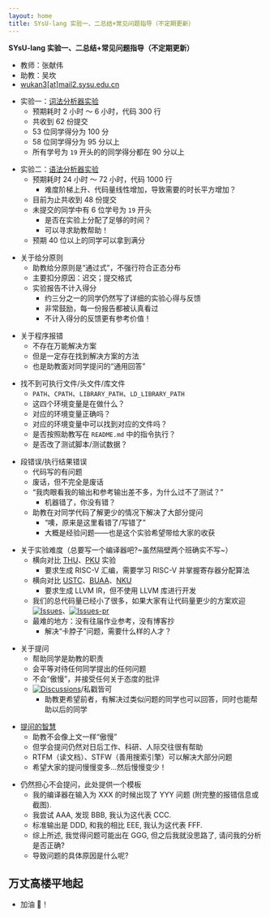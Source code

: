 ```yaml
---
layout: home
title: SYsU-lang 实验一、二总结+常见问题指导（不定期更新）
---
```


**SYsU-lang 实验一、二总结+常见问题指导（不定期更新）**

- 教师：张献伟
- 助教：吴坎
- [wukan3[at]mail2.sysu.edu.cn](mailto:wukan3@mail2.sysu.edu.cn)

<!-- .slide vertical=true -->

- 实验一：[词法分析器实验](https://github.com/arcsysu/SYsU-lang/tree/latest/lexer)
  - 预期耗时 2 小时 ～ 6 小时，代码 300 行
  - 共收到 62 份提交
  - 53 位同学得分为 100 分
  - 58 位同学得分为 95 分以上
  - 所有学号为 `19` 开头的的同学得分都在 90 分以上

<!-- .slide vertical=true -->

- 实验二：[语法分析器实验](https://github.com/arcsysu/SYsU-lang/tree/latest/parser)
  - 预期耗时 24 小时 ～ 72 小时，代码 1000 行
    - 难度阶梯上升、代码量线性增加，导致需要的时长平方增加？
  - 目前为止共收到 48 份提交
  - 未提交的同学中有 6 位学号为 `19` 开头
    - 是否在实验上分配了足够的时间？
    - 可以寻求助教帮助！
  - 预期 40 位以上的同学可以拿到满分

<!-- .slide vertical=true -->

- 关于给分原则
  - 助教给分原则是“通过式”，不强行符合正态分布
  - 主要扣分原因：迟交；提交格式
  - 实验报告不计入得分
    - 约三分之一的同学仍然写了详细的实验心得与反馈
    - 非常鼓励，每一份报告都被认真看过
    - 不计入得分的反馈更有参考价值！

<!-- .slide vertical=true -->

- 关于程序报错
  - 不存在万能解决方案
  - 但是一定存在找到解决方案的方法
  - 也是助教面对同学提问的“通用回答”

<!-- .slide vertical=true -->

- 找不到可执行文件/头文件/库文件
  - `PATH`、`CPATH`、`LIBRARY_PATH`、`LD_LIBRARY_PATH`
  - 这四个环境变量是在做什么？
  - 对应的环境变量正确吗？
  - 对应的环境变量中可以找到对应的文件吗？
  - 是否按照助教写在 `README.md` 中的指令执行？
  - 是否改了测试脚本/测试数据？

<!-- .slide vertical=true -->

- 段错误/执行结果错误
  - 代码写的有问题
  - 废话，但不完全是废话
  - “我肉眼看我的输出和参考输出差不多，为什么过不了测试？”
    - 机器错了，你没有错？
  - 助教在对同学代码了解更少的情况下解决了大部分提问
    - “噢，原来是这里看错了/写错了”
    - 大概是经验问题——也是这个实验希望带给大家的收获

<!-- .slide vertical=true -->

- 关于实验难度（总要写一个编译器吧?~虽然隔壁两个班确实不写~）
  - 横向对比 [THU](https://decaf-lang.github.io/minidecaf-tutorial/)、[PKU](https://pku-minic.github.io/online-doc/#/) 实验
    - 要求生成 RISC-V 汇编，需要学习 RISC-V 并掌握寄存器分配算法
  - 横向对比 [USTC](https://github.com/Komorebi660/SysYF-Compiler)、[BUAA](https://buaa-se-compiling.github.io/miniSysY-tutorial/)、[NKU](https://github.com/tinsir888/Compiler-SysY)
    - 要求生成 LLVM IR，但不使用 LLVM 库进行开发
  - 我们的总代码量已经小了很多，如果大家有让代码量更少的方案欢迎 [![Issues](https://img.shields.io/github/issues/arcsysu/SYsU-lang)](https://github.com/arcsysu/SYsU-lang/issues)、[![Issues-pr](https://img.shields.io/github/issues-pr/arcsysu/SYsU-lang)](https://github.com/arcsysu/SYsU-lang/pulls)
  - 最难的地方：没有往届作业参考，没有博客抄
    - 解决“卡脖子”问题，需要什么样的人才？

<!-- .slide vertical=true -->

- 关于提问
  - 帮助同学是助教的职责
  - 会平等对待任何同学提出的任何问题
  - 不会“傲慢”，并接受任何关于态度的批评
  - [![Discussions](https://img.shields.io/github/discussions/arcsysu/SYsU-lang)](https://github.com/arcsysu/SYsU-lang/discussions)/私戳皆可
    - 助教更希望前者，有解决过类似问题的同学也可以回答，同时也能帮助以后的同学

<!-- .slide vertical=true -->

- [提问的智慧](https://github.com/ryanhanwu/How-To-Ask-Questions-The-Smart-Way/blob/main/README-zh_CN.md)
  - 助教不会像上文一样“傲慢”
  - 但学会提问仍然对日后工作、科研、人际交往很有帮助
  - RTFM（读文档）、STFW（善用搜索引擎）可以解决大部分问题
  - 希望大家的提问慢慢变多…然后慢慢变少！

<!-- .slide vertical=true -->

- 仍然担心不会提问，此处提供一个模板
  - 我的编译器在输入为 XXX 的时候出现了 YYY 问题 (附完整的报错信息或截图).
  - 我尝试 AAA, 发现 BBB, 我认为这代表 CCC.
  - 标准输出是 DDD, 和我的相比 EEE, 我认为这代表 FFF.
  - 综上所述, 我觉得问题可能出在 GGG, 但之后我就没思路了, 请问我的分析是否正确?
  - 导致问题的具体原因是什么呢?

<!-- .slide -->

## 万丈高楼平地起

- 加油 💪！
